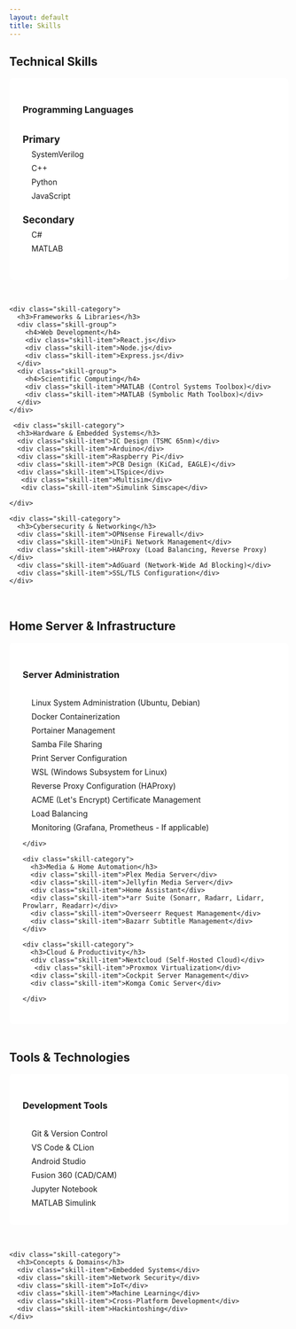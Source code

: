 ```yaml
---
layout: default
title: Skills
---
```


<section>
  <div class="section-header">
    <h2>Technical Skills</h2>
  </div>

  <div class="skills-container">
    <div class="skill-category">
      <h3>Programming Languages</h3>
      <div class="skill-list">
        <div class="skill-group">
          <h4>Primary</h4>
          <div class="skill-item">SystemVerilog</div>
          <div class="skill-item">C++</div>
          <div class="skill-item">Python</div>
          <div class="skill-item">JavaScript</div>
        </div>
        <div class="skill-group">
          <h4>Secondary</h4>
          <div class="skill-item">C#</div>
          <div class="skill-item">MATLAB</div>
        </div>
      </div>
    </div>

    <div class="skill-category">
      <h3>Frameworks & Libraries</h3>
      <div class="skill-group">
        <h4>Web Development</h4>
        <div class="skill-item">React.js</div>
        <div class="skill-item">Node.js</div>
        <div class="skill-item">Express.js</div>
      </div>
      <div class="skill-group">
        <h4>Scientific Computing</h4>
        <div class="skill-item">MATLAB (Control Systems Toolbox)</div>
        <div class="skill-item">MATLAB (Symbolic Math Toolbox)</div>
      </div>
    </div>

     <div class="skill-category">
      <h3>Hardware & Embedded Systems</h3>
      <div class="skill-item">IC Design (TSMC 65nm)</div>
      <div class="skill-item">Arduino</div>
      <div class="skill-item">Raspberry Pi</div>
      <div class="skill-item">PCB Design (KiCad, EAGLE)</div>
      <div class="skill-item">LTSpice</div>
       <div class="skill-item">Multisim</div>
       <div class="skill-item">Simulink Simscape</div>

    </div>

    <div class="skill-category">
      <h3>Cybersecurity & Networking</h3>
      <div class="skill-item">OPNsense Firewall</div>
      <div class="skill-item">UniFi Network Management</div>
      <div class="skill-item">HAProxy (Load Balancing, Reverse Proxy)</div>
      <div class="skill-item">AdGuard (Network-Wide Ad Blocking)</div>
      <div class="skill-item">SSL/TLS Configuration</div>
    </div>
  </div>
</section>

<section>
  <div class="section-header">
    <h2>Home Server & Infrastructure</h2>
  </div>

  <div class="skills-container">
    <div class="skill-category">
      <h3>Server Administration</h3>
      <div class="skill-item">Linux System Administration (Ubuntu, Debian)</div>
      <div class="skill-item">Docker Containerization</div>
      <div class="skill-item">Portainer Management</div>
      <div class="skill-item">Samba File Sharing</div>
      <div class="skill-item">Print Server Configuration</div>
      <div class="skill-item">WSL (Windows Subsystem for Linux)</div>
      <div class="skill-item">Reverse Proxy Configuration (HAProxy)</div>
       <div class="skill-item">ACME (Let's Encrypt) Certificate Management</div>
      <div class="skill-item">Load Balancing</div>
      <div class="skill-item">Monitoring (Grafana, Prometheus - If applicable)</div>

    </div>

    <div class="skill-category">
      <h3>Media & Home Automation</h3>
      <div class="skill-item">Plex Media Server</div>
      <div class="skill-item">Jellyfin Media Server</div>
      <div class="skill-item">Home Assistant</div>
      <div class="skill-item">*arr Suite (Sonarr, Radarr, Lidarr, Prowlarr, Readarr)</div>
      <div class="skill-item">Overseerr Request Management</div>
      <div class="skill-item">Bazarr Subtitle Management</div>
    </div>

    <div class="skill-category">
      <h3>Cloud & Productivity</h3>
      <div class="skill-item">Nextcloud (Self-Hosted Cloud)</div>
       <div class="skill-item">Proxmox Virtualization</div>
      <div class="skill-item">Cockpit Server Management</div>
      <div class="skill-item">Komga Comic Server</div>

    </div>
  </div>
</section>

<section>
  <div class="section-header">
    <h2>Tools & Technologies</h2>
  </div>

  <div class="skills-container">
    <div class="skill-category">
      <h3>Development Tools</h3>
      <div class="skill-item">Git & Version Control</div>
      <div class="skill-item">VS Code & CLion</div>
       <div class="skill-item">Android Studio</div>
      <div class="skill-item">Fusion 360 (CAD/CAM)</div>
      <div class="skill-item">Jupyter Notebook</div>
      <div class="skill-item">MATLAB Simulink</div>
    </div>

    <div class="skill-category">
      <h3>Concepts & Domains</h3>
      <div class="skill-item">Embedded Systems</div>
      <div class="skill-item">Network Security</div>
      <div class="skill-item">IoT</div>
      <div class="skill-item">Machine Learning</div>
      <div class="skill-item">Cross-Platform Development</div>
      <div class="skill-item">Hackintoshing</div>
    </div>
  </div>
</section>

<style>
  .skills-container {
    display: grid;
    grid-template-columns: repeat(auto-fill, minmax(300px, 1fr));
    gap: 2rem;
    margin-bottom: 3rem;
  }

  .skill-category {
    background-color: white;
    border-radius: 8px;
    padding: 1.5rem;
    box-shadow: var(--box-shadow);
  }

  .skill-category h3 {
    color: var(--primary-color);
    border-bottom: 2px solid var(--border-color);
    padding-bottom: 0.5rem;
    margin-bottom: 1.5rem;
  }
  
  .skill-group {
    margin-bottom: 1.5rem;
  }
  
  .skill-group h4 {
    color: var(--secondary-color);
    margin-bottom: 0.5rem;
    font-size: 1.1rem;
  }

  .skill-item {
    margin-bottom: 0.5rem;
    padding-left: 1rem;
    position: relative;
  }

  .skill-item:before {
    content: '';
    position: absolute;
    left: 0;
    top: 0.6rem;
    width: 8px;
    height: 8px;
    background-color: var(--accent-color);
    border-radius: 50%;
  }
</style>